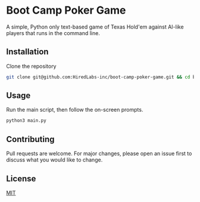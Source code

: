 # Boot Camp Poker Game

A simple, Python only text-based game of Texas Hold'em against AI-like players that runs in the command line.

## Installation

Clone the repository

```bash
git clone git@github.com:HiredLabs-inc/boot-camp-poker-game.git && cd boot-camp-poker-game/
```

## Usage

Run the main script, then follow the on-screen prompts. 

```bash
python3 main.py
```

## Contributing

Pull requests are welcome. For major changes, please open an issue first
to discuss what you would like to change.



## License

[MIT](https://choosealicense.com/licenses/mit/)
